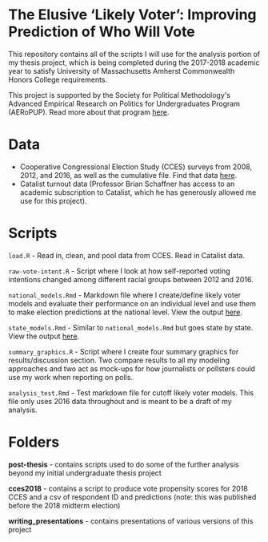 # The Elusive ‘Likely Voter’: Improving Prediction of Who Will Vote

This repository contains all of the scripts I will use for the analysis portion of my thesis project, which is being completed during the 2017-2018 academic year to satisfy University of Massachusetts Amherst Commonwealth Honors College requirements. 

This project is supported by the Society for Political Methodology's Advanced Empirical Research on Politics for Undergraduates Program (AERoPUP). Read more about that program [here](https://www.cambridge.org/core/membership/spm/about-us/awards/advanced-empirical-research-on-politics-for-undergraduates-program-aeropup).

# Data

* Cooperative Congressional Election Study (CCES) surveys from 2008, 2012, and 2016, as well as the cumulative file. Find that data [here](https://cces.gov.harvard.edu/).
* Catalist turnout data (Professor Brian Schaffner has access to an academic subscription to Catalist, which he has generously allowed me use for this project).

# Scripts

`load.R` - Read in, clean, and pool data from CCES. Read in Catalist data.

`raw-vote-intent.R` - Script where I look at how self-reported voting intentions changed among different racial groups between 2012 and 2016.

`national_models.Rmd` - Markdown file where I create/define likely voter models and evaluate their performance on an individual level and use them to make election predictions at the national level. View the output [here](https://github.com/AnthonyRentsch/thesis_LikelyVoters/blob/master/national_models.md).

`state_models.Rmd` - Similar to `national_models.Rmd` but goes state by state. View the output [here](https://github.com/AnthonyRentsch/thesis_LikelyVoters/blob/master/state_models.md).

`summary_graphics.R` - Script where I create four summary graphics for results/discussion section. Two compare results to all my modeling approaches and two act as mock-ups for how journalists or pollsters could use my work when reporting on polls.

`analysis_test.Rmd` - Test markdown file for cutoff likely voter models. This file only uses 2016 data throughout and is meant to be a draft of my analysis.

# Folders

**post-thesis** - contains scripts used to do some of the further analysis beyond my initial undergraduate thesis project

**cces2018** - contains a script to produce vote propensity scores for 2018 CCES and a csv of respondent ID and predictions (note: this was published before the 2018 midterm election)

**writing_presentations** - contains presentations of various versions of this project

